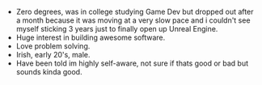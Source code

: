 - Zero degrees, was in college studying Game Dev but dropped out after a month because it was moving at a very slow pace and i couldn't see myself sticking 3 years just to finally open up Unreal Engine.
- Huge interest in building awesome software.
- Love problem solving.
- Irish, early 20's, male.
- Have been told im highly self-aware, not sure if thats good or bad but sounds kinda good.
